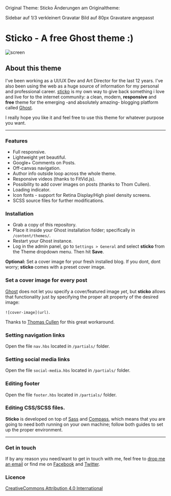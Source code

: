 

Original Theme: Sticko
Änderungen am Originaltheme:

Sidebar auf 1/3 verkleinert
Gravatar Bild auf 80px Gravatare angepasst

Sticko - A free Ghost theme :)
=======


![screen](http://damianmuti.com/downloads/screen.jpg)

## About this theme

I've been working as a UI/UX Dev and Art Director for the last 12 years. I've also been using the web as a huge source of information for my personal and professional career.
[sticko](http://sticko.damianmuti.com/) is my own way to give back something i love and live for to the internet community: a clean, modern, **responsive** and **free** theme for the emerging -and absolutely amazing- blogging platform called [Ghost](http://ghost.org).

I really hope you like it and feel free to use this theme for whatever purpose you want.

<hr>

### Features
* Full responsive.
* Lightweight yet beautiful.
* Google+ Comments on Posts.
* Off-canvas navigation.
* Author info outside loop across the whole theme.
* Responsive videos (thanks to FitVid.js).
* Possibility to add cover images on posts (thanks to Thom Cullen).
* Loading indicator.
* Icon fonts - support for Retina Display/High pixel density screens.
* SCSS source files for further modifications.

### Installation

* Grab a copy of this repository.
* Place it inside your Ghost installation folder; specifically in `/content/themes/`.
* Restart your Ghost instance.
* Log in the admin panel, go to `Settings > General` and select **sticko** from the Theme dropdown menu. Then hit **Save**.

**Optional:** Set a cover image for your fresh installed blog. If you dont, dont worry; **sticko** comes with a preset cover image.

### Set a cover image for every post

[Ghost](http://ghost.org) does not let you specify a cover/featured image *yet*, but **sticko** allows that functionality just by specifying the proper alt property of the desired image:


`![cover-image](url)`.

Thanks to [Thomas Cullen](https://github.com/Thomascullen92) for this great workaround.

### Setting navigation links

Open the file `nav.hbs` located in `/partials/` folder.

### Setting social media links

Open the file `social-media.hbs` located in `/partials/` folder.

### Editing footer

Open the file `footer.hbs` located in `/partials/` folder.

### Editing CSS/SCSS files.

**Sticko** is developed on top of [Sass](http://sass-lang.com/install) and [Compass](http://compass-style.org/install), which means that you are going to need both running on your own machine; follow both guides to set up the proper environment.

<hr>

### Get in touch

If by any reason you need/want to get in touch with me, feel free to [drop me an email](mailto:hi@damianmuti.com) or find me on [Facebook](http://www.facebook.com/damianmuti) and [Twitter](http://www.twitter.com/damianmuti).

### Licence
[CreativeCommons Attribution 4.0 International](http://creativecommons.org/licenses/by/4.0/)





